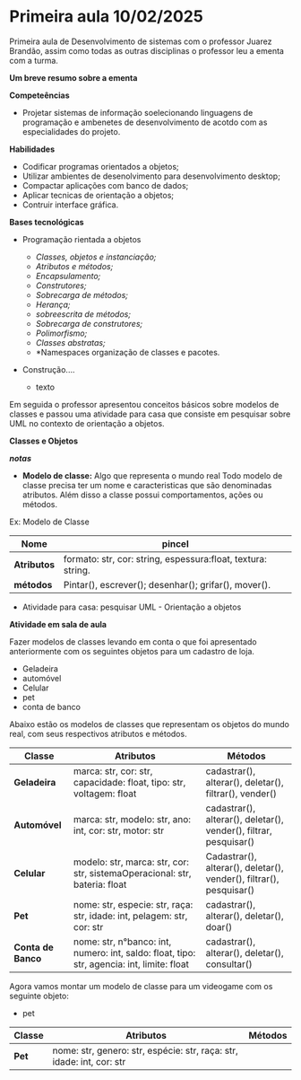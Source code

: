 # Primeira aula 10/02/2025

Primeira aula de Desenvolvimento de sistemas com o professor Juarez Brandão, assim como todas as outras disciplinas o professor leu a ementa com a turma.

**Um breve resumo sobre a ementa**

**Competeências** 

- Projetar sistemas de informação soelecionando linguagens de programação e ambenetes de desenvolvimento de acotdo com as especialidades do projeto. 

**Habilidades**

- Codificar programas orientados a objetos;
- Utilizar ambientes de desenolvimento para desenvolvimento desktop;
- Compactar aplicações com banco de dados;
- Aplicar tecnicas de orientação a objetos;
- Contruir interface gráfica.

**Bases tecnológicas** 

- Programação rientada a objetos
   * *Classes, objetos e instanciação;*
   * *Atributos e métodos;*
   * *Encapsulamento;*
   * *Construtores;*
   * *Sobrecarga de métodos;*
   * *Herança;*
   * *sobreescrita de métodos;*
   * *Sobrecarga de construtores;*
   * *Polimorfismo;*
   * *Classes abstratas;*
   * *Namespaces organização de classes e pacotes.

- Construção....
  * texto


Em seguida o professor apresentou conceitos básicos sobre modelos de classes e passou uma atividade para casa que consiste em pesquisar sobre UML no contexto de orientação a objetos. 

**Classes e Objetos**

***notas***
- **Modelo de classe:** Algo que representa o mundo real 
Todo modelo de classe precisa ter um nome e caracteristicas que são denominadas atributos. Além disso a classe possui comportamentos, ações ou métodos. 

Ex: Modelo de Classe 

|  **Nome**    | pincel                                                      |
|--------------|-------------------------------------------------------------|
| **Atributos**| formato: str, cor: string, espessura:float, textura: string.|
| **métodos**  | Pintar(), escrever(); desenhar(); grifar(), mover().        |

- Atividade para casa: pesquisar UML - Orientação a objetos 

**Atividade em sala de aula**

Fazer modelos de classes levando em conta o que foi apresentado anteriormente com os seguintes objetos para um cadastro de loja.

- Geladeira
- automóvel
- Celular
- pet 
- conta de banco 

Abaixo estão os modelos de classes que representam os objetos do mundo real, com seus respectivos atributos e métodos.

|  **Classe**      | **Atributos**                                                      | **Métodos**                              |
|------------------|--------------------------------------------------------------------|------------------------------------------|
|  **Geladeira**   | marca: str, cor: str, capacidade: float, tipo: str, voltagem: float| cadastrar(), alterar(), deletar(), filtrar(), vender()|
|  **Automóvel**   | marca: str, modelo: str, ano: int, cor: str, motor: str | cadastrar(), alterar(), deletar(), vender(), filtrar, pesquisar() |
|  **Celular**     | modelo: str, marca: str, cor: str, sistemaOperacional: str, bateria: float| Cadastrar(), alterar(), deletar(), vender(), filtrar(), pesquisar()|
|  **Pet**         | nome: str, especie: str, raça: str, idade: int, pelagem: str, cor: str   | cadastrar(), alterar(), deletar(), doar()     |
|**Conta de Banco**| nome: str, n°banco: int, numero: int, saldo: float, tipo: str, agencia: int, limite: float|cadastrar(), alterar(), deletar(), consultar()|

Agora vamos montar um modelo de classe para um videogame com os seguinte objeto: 

- pet

|**Classe**| **Atributos**                                                           | **Métodos**|
|----------|-------------------------------------------------------------------------|------------|
|**Pet**   | nome: str, genero: str, espécie: str, raça: str, idade: int, cor: str   |            |

